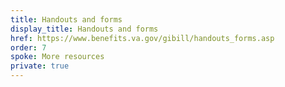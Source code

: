 ```yaml
---
title: Handouts and forms
display_title: Handouts and forms
href: https://www.benefits.va.gov/gibill/handouts_forms.asp
order: 7
spoke: More resources
private: true
---
```

